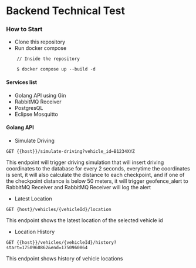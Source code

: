 
# Backend Technical Test

### How to Start
- Clone this repository
- Run docker compose
```
    // Inside the repository

    $ docker compose up --build -d
```

#### Services list
- Golang API using Gin
- RabbitMQ Receiver
- PostgresQL
- Eclipse Mosquitto

#### Golang API
- Simulate Driving
``` 
GET {{host}}/simulate-driving?vehicle_id=B1234XYZ 
```
This endpoint will trigger driving simulation that will insert driving coordinates to the database for every 2 seconds, everytime the coordinates is sent, it will also calculate the distance to each checkpoint, and if one of the checkpoint distance is below 50 meters, it will trigger geofence_alert to RabbitMQ Receiver and RabbitMQ Receiver will log the alert

- Latest Location
```
GET {host}/vehicles/{vehicleId}/location
```
This endpoint shows the latest location of the selected vehicle id

- Location History
```
GET {{host}}/vehicles/{vehicleId}/history?start=1750960862&end=1750960864
```
This endpoint shows history of vehicle locations



